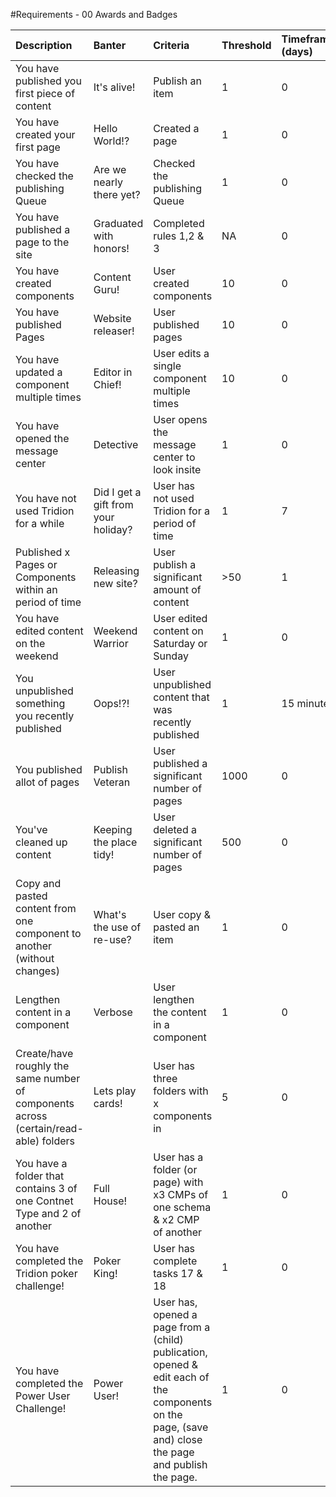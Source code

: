 #Requirements - 00 Awards and Badges

|Description | Banter | Criteria | Threshold | Timeframe (days) | Type | Game-Type | Data Type |
|:-----------|:-------|:---------|:----------|:-----------------|:-----|:----------|:----------|
|You have published you first piece of content | It's alive! | Publish an item | 1 | 0 | Training | Achievement | Tridion Event |
|You have created your first page | Hello World!? | Created a page | 1 | 0 | Training | Achievement | Tridion Event |
|You have checked the publishing Queue | Are we nearly there yet? | Checked the publishing Queue | 1 | 0 | Training | Achievement | Anguilla |
|You have published a page to the site | Graduated with honors! | Completed rules 1,2 & 3 | NA | 0 | Complex | Challenge | Rules Event |
|You have created components | Content Guru! | User created components | 10 | 0 | Structured | Achievement | Rules Event |
|You have published Pages | Website releaser! | User published pages | 10 | 0 | Structured | Achievement | Rules Event |
|You have updated a component multiple times | Editor in Chief! | User edits a single component multiple times | 10 | 0 | Structured | Achievement | Rules Event |
|You have opened the message center | Detective | User opens the message center to look insite | 1 | 0 | Structured | Achievement | Anguilla |
|You have not used Tridion for a while | Did I get a gift from your holiday? | User has not used Tridion for a period of time | 1 | 7 | Time | Achievement | Tridion Event? |
|Published x Pages or Components within an period of time | Releasing new site? | User publish a significant amount of content  | >50 | 1 | Time | Achievement | Rules Event |
|You have edited content on the weekend | Weekend Warrior | User edited content on Saturday or Sunday | 1 | 0 | Time | Achievement | Tridion Event |
|You unpublished something you recently published | Oops!?! | User unpublished content that was recently published | 1 | 15 minutes | Time | Achievement | Tridion Event |
|You published allot of pages | Publish Veteran | User published a significant number of pages | 1000 | 0 | Structured | Progression | Rules Event |
|You've cleaned up content | Keeping the place tidy! | User deleted a significant number of pages | 500 | 0 | Structured | Progression | Rules Event |
|Copy and pasted content from one component to another (without changes) | What's the use of re-use? | User copy & pasted an item | 1 | 0 | Structured | Achievement | Tridion Event / Anguilla? |
|Lengthen content in a component | Verbose | User lengthen the content in a component | 1 | 0 | Structured | Achievement | Rules Event |
|Create/have roughly the same number of components across (certain/read-able) folders | Lets play cards! | User has three folders with x components in  | 5 | 0 | Complex | Achievement | Rules Event |
|You have a folder that contains 3 of one Contnet Type and 2 of another | Full House! | User has a folder (or page) with x3 CMPs of one schema & x2 CMP of another  | 1 | 0 | Complex | Achievement | Rules Event |
|You have completed the Tridion poker challenge! | Poker King! | User has complete tasks 17 & 18 | 1 | 0 | Complex | Challenge | Rules Event |
|You have completed the Power User Challenge!  | Power User! | User has, opened a page from a (child) publication, opened & edit each of the components on the page, (save and) close the page and publish the page.  | 1 | 0 | Complex | Challenge | Tridion Event |